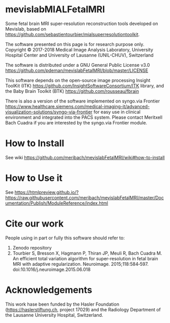 # mevislabMIALFetalMRI
Some fetal brain MRI super-resolution reconstruction tools developed on Mevislab, based on https://github.com/sebastientourbier/mialsuperresolutiontoolkit.

The software presented on this page is for research purpose only.
Copyright © 2017-2018 Medical Image Analysis Laboratory, University Hospital Center and University of Lausanne (UNIL-CHUV), Switzerland

The software is distributed under a GNU General Public License v3.0 https://github.com/pdeman/mevislabFetalMRI/blob/master/LICENSE

This software depends on the open-source image processing Insight ToolKit (ITK) https://github.com/InsightSoftwareConsortium/ITK library, and the Baby Brain Toolkit (BTK) https://github.com/rousseau/fbrain

There is also a version of the software implemented on syngo.via Frontier https://www.healthcare.siemens.com/medical-imaging-it/advanced-visualization-solutions/syngo-via-frontier for easy use in clinical environment and integrated into the PACS system. Please contact Meritxell Bach Cuadra if you are interested by the syngo.via Frontier module.

# How to Install

See wiki https://github.com/meribach/mevislabFetalMRI/wiki#how-to-install

# How to Use it

See https://htmlpreview.github.io/?https://raw.githubusercontent.com/meribach/mevislabFetalMRI/master/Documentation/Publish/ModuleReference/index.html

# Cite our work
People using in part or fully this software should refer to:
1) Zenodo repository 
2) Tourbier S, Bresson X, Hagmann P, Thiran JP, Meuli R, Bach Cuadra M. An efficient total variation algorithm for super-resolution in fetal brain MRI with adaptive regularization. Neuroimage. 2015;118:584‐597. doi:10.1016/j.neuroimage.2015.06.018

# Acknowledgements
This work hase been funded by the Hasler Foundation (https://haslerstiftung.ch, project 17029) and the Radiology Department of the Lausanne University Hospital, Switzerland. 

